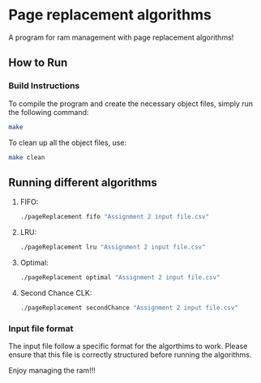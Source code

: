 # Page replacement algorithms

A program for ram management with page replacement algorithms!

## How to Run

### Build Instructions

To compile the program and create the necessary object files, simply run the following command:

```bash
make
```

To clean up all the object files, use:

```bash
make clean
```

## Running different algorithms

1. FIFO:
   ```bash
   ./pageReplacement fifo "Assignment 2 input file.csv"
   ```
2. LRU:
   ```bash
   ./pageReplacement lru "Assignment 2 input file.csv"
   ```
3. Optimal:
   ```bash
   ./pageReplacement optimal "Assignment 2 input file.csv"
   ```
4. Second Chance CLK:
   ```bash
   ./pageReplacement secondChance "Assignment 2 input file.csv"
   ```

### Input file format

The input file follow a specific format for the algorthims to work. Please ensure that this file is correctly structured before running the algorithms.

Enjoy managing the ram!!!
